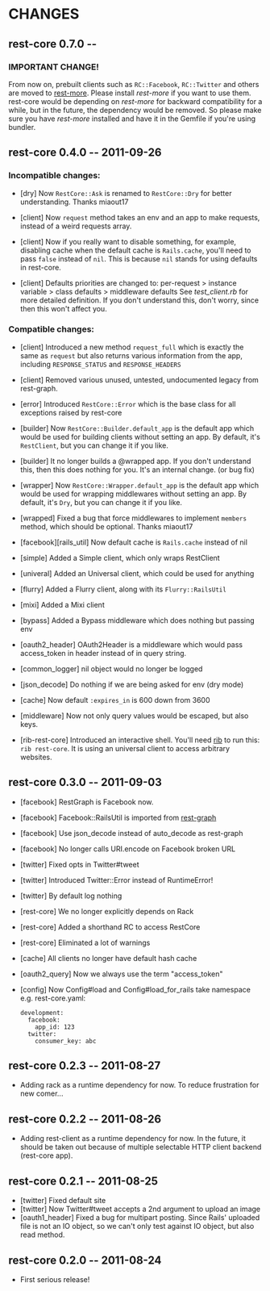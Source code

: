 # CHANGES

## rest-core 0.7.0 --

### IMPORTANT CHANGE!

From now on, prebuilt clients such as `RC::Facebook`, `RC::Twitter` and
others are moved to [rest-more][]. Please install _rest-more_ if you want
to use them. rest-core would be depending on _rest-more_ for backward
compatibility for a while, but in the future, the dependency would be
removed. So please make sure you have _rest-more_ installed and have it
in the Gemfile if you're using bundler.

[rest-more]: https://github.com/cardinalblue/rest-more

## rest-core 0.4.0 -- 2011-09-26

### Incompatible changes:

* [dry] Now `RestCore::Ask` is renamed to `RestCore::Dry` for better
  understanding. Thanks miaout17

* [client] Now `request` method takes an env and an app to make requests,
  instead of a weird requests array.

* [client] Now if you really want to disable something, for example,
  disabling cache when the default cache is `Rails.cache`, you'll need to
  pass `false` instead of `nil`. This is because `nil` stands for using
  defaults in rest-core.

* [client] Defaults priorities are changed to:
  per-request > instance variable > class defaults > middleware defaults
  See *test_client.rb* for more detailed definition. If you don't understand
  this, don't worry, since then this won't affect you.

### Compatible changes:

* [client] Introduced a new method `request_full` which is exactly the same
  as `request` but also returns various information from the app, including
  `RESPONSE_STATUS` and `RESPONSE_HEADERS`

* [client] Removed various unused, untested, undocumented legacy from
  rest-graph.

* [error] Introduced `RestCore::Error` which is the base class for all
  exceptions raised by rest-core

* [builder] Now `RestCore::Builder.default_app` is the default app which
  would be used for building clients without setting an app. By default,
  it's `RestClient`, but you can change it if you like.

* [builder] It no longer builds a @wrapped app. If you don't understand this,
  then this does nothing for you. It's an internal change. (or bug fix)

* [wrapper] Now `RestCore::Wrapper.default_app` is the default app which
  would be used for wrapping middlewares without setting an app. By default,
  it's `Dry`, but you can change it if you like.

* [wrapped] Fixed a bug that force middlewares to implement `members` method,
  which should be optional. Thanks miaout17

* [facebook][rails_util] Now default cache is `Rails.cache` instead of nil
* [simple]   Added a Simple client, which only wraps RestClient
* [univeral] Added an Universal client, which could be used for anything
* [flurry]   Added a Flurry client, along with its `Flurry::RailsUtil`
* [mixi]     Added a Mixi client

* [bypass] Added a Bypass middleware which does nothing but passing env
* [oauth2_header] OAuth2Header is a middleware which would pass access_token
  in header instead of in query string.
* [common_logger] nil object would no longer be logged
* [json_decode] Do nothing if we are being asked for env (dry mode)
* [cache] Now default `:expires_in` is 600 down from 3600
* [middleware] Now not only query values would be escaped, but also keys.

* [rib-rest-core] Introduced an interactive shell. You'll need [rib][] to
  run this: `rib rest-core`. It is using an universal client to access
  arbitrary websites.

[rib]: https://github.com/godfat/rib

## rest-core 0.3.0 -- 2011-09-03

* [facebook] RestGraph is Facebook now.
* [facebook] Facebook::RailsUtil is imported from [rest-graph][]
* [facebook] Use json_decode instead of auto_decode as rest-graph
* [facebook] No longer calls URI.encode on Facebook broken URL
* [twitter] Fixed opts in Twitter#tweet
* [twitter] Introduced Twitter::Error instead of RuntimeError!
* [twitter] By default log nothing
* [rest-core] We no longer explicitly depends on Rack
* [rest-core] Added a shorthand RC to access RestCore
* [rest-core] Eliminated a lot of warnings
* [cache] All clients no longer have default hash cache
* [oauth2_query] Now we always use the term "access_token"
* [config] Now Config#load and Config#load_for_rails take namespace
  e.g. rest-core.yaml:

      development:
        facebook:
          app_id: 123
        twitter:
          consumer_key: abc

[rest-graph]: https://github.com/cardinalblue/rest-graph

## rest-core 0.2.3 -- 2011-08-27

* Adding rack as a runtime dependency for now.
  To reduce frustration for new comer...

## rest-core 0.2.2 -- 2011-08-26

* Adding rest-client as a runtime dependency for now.
  In the future, it should be taken out because of multiple
  selectable HTTP client backend (rest-core app).

## rest-core 0.2.1 -- 2011-08-25

* [twitter] Fixed default site
* [twitter] Now Twitter#tweet accepts a 2nd argument to upload an image
* [oauth1_header] Fixed a bug for multipart posting. Since Rails' uploaded
                  file is not an IO object, so we can't only test against
                  IO object, but also read method.

## rest-core 0.2.0 -- 2011-08-24

* First serious release!
